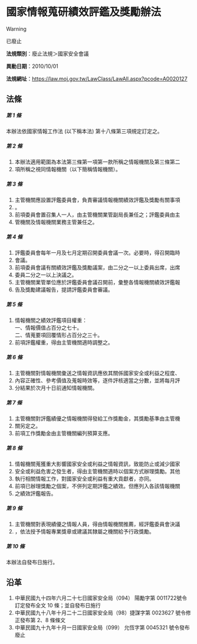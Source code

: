 # 國家情報蒐研績效評鑑及獎勵辦法


> [!WARNING]
> 已廢止


**法規類別**：廢止法規＞國家安全會議

**異動日期**：2010/10/01  

**法規網址**：https://law.moj.gov.tw/LawClass/LawAll.aspx?pcode=A0020127



## 法條
##### 第 1 條
本辦法依國家情報工作法 (以下稱本法) 第十八條第三項規定訂定之。

##### 第 2 條
1. 本辦法適用範圍為本法第三條第一項第一款所稱之情報機關及第三條第二
1. 項所稱之視同情報機關（以下簡稱情報機關）。

##### 第 3 條
1. 主管機關應設置評鑑委員會，負責審議情報機關績效評鑑及獎勵有關事項
1. 。
1. 前項委員會置召集人一人，由主管機關業管副局長兼任之；評鑑委員由主
1. 管機關及情報機關業務主管兼任之。

##### 第 4 條
1. 評鑑委員會每年一月及七月定期召開委員會議一次。必要時，得召開臨時
1. 會議。
1. 前項委員會議有關績效評鑑及獎勵議案，由二分之一以上委員出席，出席
1. 委員二分之一以上決議之。
1. 主管機關業管單位應於評鑑委員會議召開前，彙整各情報機關績效評鑑報
1. 告及獎勵建議報告，提請評鑑委員會審議。

##### 第 5 條
1. 情報機關之績效評鑑項目權重：  
一、情報價值占百分之七十。  
二、情蒐要項回覆情形占百分之三十。
1. 前項評鑑權重，得由主管機關適時調整之。

##### 第 6 條
1. 主管機關對情報機關彙送之情報資訊應依其關係國家安全或利益之程度、
1. 內容正確性、參考價值及蒐報時效等，逐件評核適當之分數，並將每月評
1. 分結果於次月十日前通知情報機關。

##### 第 7 條
1. 主管機關對評鑑績優之情報機關得發給工作獎勵金，其獎勵基準由主管機
1. 關另定之。
1. 前項工作獎勵金由主管機關編列預算支應。

##### 第 8 條
1. 情報機關蒐獲重大影響國家安全或利益之情報資訊，致能防止或減少國家
1. 安全或利益危害之發生者，得由主管機關適時以個案方式辦理獎勵。其他
1. 執行相關情報工作，對國家安全或利益有重大貢獻者，亦同。
1. 前項已辦理獎勵之個案，不併列定期評鑑之績效。但應列入各該情報機關
1. 之績效評鑑報告。

##### 第 9 條
1. 主管機關對表現績優之情報人員，得由情報機關推薦，經評鑑委員會決議
1. ，依法授予情報專業獎章或建議其隸屬之機關給予行政獎勵。

##### 第 10 條
本辦法自發布日施行。

## 沿革
1. 中華民國九十四年六月二十七日國家安全局（094） 陽勵字第 0011722號令訂定發布全文 10 條；並自發布日施行
1. 中華民國九十八年十月二十二日國家安全局（98）捷謀字第 0023627  號令修正發布第 2、8 條條文
1. 中華民國九十九年十月一日國家安全局（099） 允恆字第 0045321  號令發布廢止
